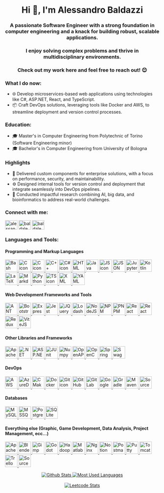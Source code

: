 <h1 align="center">Hi 👋, I'm Alessandro Baldazzi</h1>
<h3 align="center">A passionate Software Engineer with a strong foundation in computer engineering and a knack for building robust, scalable applications.</h3>
<h3 align="center">I enjoy solving complex problems and thrive in multidisciplinary environments.</h3>
<h3 align="center">Check out my work here and feel free to reach out! 😊</h3>

<h3>What I do now:</h3>
<ul>
  <li>🌐 Develop microservices-based web applications using technologies like C#, ASP.NET, React, and TypeScript.</li>
  <li>📦 Craft DevOps solutions, leveraging tools like Docker and AWS, to streamline deployment and version control processes.</li>
</ul>
<h3>Education:</h3>
<ul>
  <li>🎓 Master's in Computer Engineering from Polytechnic of Torino (Software Engineering minor)</li>
  <li>🎓 Bachelor's in Computer Engineering from University of Bologna</li>
</ul>
<h3>Highlights</h3>
<ul>
<li>🚀 Delivered custom components for enterprise solutions, with a focus on performance, security, and maintainability.</li>
<li>⚙️ Designed internal tools for version control and deployment that integrate seamlessly into DevOps pipelines.</li>
<li>🔬 Conducted impactful research combining AI, big data, and bioinformatics to address real-world challenges.</li>
</ul>

<h3 align="left">Connect with me:</h3>
<p align="left">
<a href="https://linkedin.com/in/alessandrobaldazzi" target="blank"><img align="center" src="https://raw.githubusercontent.com/rahuldkjain/github-profile-readme-generator/master/src/images/icons/Social/linked-in-alt.svg" alt="alessandrobaldazzi" height="30" width="40" /></a>
<a href="https://www.hackerrank.com/baldale98" target="blank"><img align="center" src="https://raw.githubusercontent.com/rahuldkjain/github-profile-readme-generator/master/src/images/icons/Social/hackerrank.svg" alt="baldale98" height="30" width="40" /></a>
<a href="https://www.leetcode.com/baldale98" target="blank"><img align="center" src="https://raw.githubusercontent.com/rahuldkjain/github-profile-readme-generator/master/src/images/icons/Social/leet-code.svg" alt="baldale98" height="30" width="40" /></a>
</p>

<h3 align="left">Languages and Tools:</h3>
<h4 align="left">Programming and Markup Languages</h4>
<p align="left">
  <a href="https://www.gnu.org/software/bash/manual/">
    <img src="https://cdn.jsdelivr.net/gh/devicons/devicon@latest/icons/bash/bash-original.svg" height="40" width="40" alt="Bash icon"/>
  </a>
  <a href="https://www.iso.org/standard/82075.html">
    <img src="https://cdn.jsdelivr.net/gh/devicons/devicon@latest/icons/c/c-original.svg" height="40" width="40" alt="C icon"/>
  </a>
  <a href="https://www.iso.org/standard/83626.html">
    <img src="https://cdn.jsdelivr.net/gh/devicons/devicon@latest/icons/cplusplus/cplusplus-original.svg" height="40" width="40" alt="C icon"/>
  </a>
  <a href="https://learn.microsoft.com/en-us/dotnet/csharp/">
    <img src="https://cdn.jsdelivr.net/gh/devicons/devicon@latest/icons/csharp/csharp-original.svg" height="40" width="40" alt="C++ icon"/>
  </a>
  <a href="https://developer.mozilla.org/en-US/docs/Web/CSS">
    <img src="https://cdn.jsdelivr.net/gh/devicons/devicon@latest/icons/css3/css3-original.svg" height="40" width="40" alt="C# icon"/>
  </a>
  <a href="https://html.spec.whatwg.org/multipage/">
    <img src="https://cdn.jsdelivr.net/gh/devicons/devicon@latest/icons/html5/html5-original.svg" height="40" width="40" alt="HTML icon"/>
  </a>
  <a href="https://docs.oracle.com/en/java/">
    <img src="https://cdn.jsdelivr.net/gh/devicons/devicon@latest/icons/java/java-original.svg" height="40" width="40" alt="Java icon"/>
  </a>
  <a href="https://developer.mozilla.org/en-US/docs/Web/JavaScript">
    <img src="https://cdn.jsdelivr.net/gh/devicons/devicon@latest/icons/javascript/javascript-original.svg" height="40" width="40" alt="JS icon"/>
  </a>
  <a href="https://www.json.org/json-en.html">
    <img src="https://cdn.jsdelivr.net/gh/devicons/devicon@latest/icons/json/json-original.svg" height="40" width="40" alt="JSON icon"/>
  </a>
  <a href="https://docs.jupyter.org/en/latest/">
    <img src="https://cdn.jsdelivr.net/gh/devicons/devicon@latest/icons/jupyter/jupyter-original.svg" height="40" width="40" alt="Jupyter icon"/>
  </a>
  <a href="https://kotlinlang.org/docs/home.html">
    <img src="https://cdn.jsdelivr.net/gh/devicons/devicon@latest/icons/kotlin/kotlin-original.svg" height="40" width="40" alt="Kotlin icon"/>
  </a>
  <a href="https://www.latex-project.org/help/documentation/">
    <img src="https://cdn.jsdelivr.net/gh/devicons/devicon@latest/icons/latex/latex-original.svg" height="40" width="40" alt="LaTeX icon"/>
  </a>
  <a href="https://www.markdownguide.org/">
    <img src="https://cdn.jsdelivr.net/gh/devicons/devicon@latest/icons/markdown/markdown-original.svg" height="40" width="40" alt="Markdown icon"/>
  </a>
  <a href="https://docs.python.org/">
    <img src="https://cdn.jsdelivr.net/gh/devicons/devicon@latest/icons/python/python-original.svg" height="40" width="40" alt="Python icon"/>
  </a>
  <a href="https://www.typescriptlang.org/docs/">
    <img src="https://cdn.jsdelivr.net/gh/devicons/devicon@latest/icons/typescript/typescript-original.svg" height="40" width="40" alt="TS icon"/>
  </a>
  <a href="https://developer.mozilla.org/en-US/docs/Web/XML/XML_introduction">
    <img src="https://cdn.jsdelivr.net/gh/devicons/devicon@latest/icons/xml/xml-original.svg" height="40" width="40" alt="XML icon"/>
  </a>
  <a href="https://yaml.org/">
    <img src="https://cdn.jsdelivr.net/gh/devicons/devicon@latest/icons/yaml/yaml-original.svg" height="40" width="40" alt="YAML icon"/>
  </a>
</p>
<h4 align="left">Web Development Frameworks and Tools</h4>
<p align="left">
  <a href="https://ant.design/">
    <img src="https://cdn.jsdelivr.net/gh/devicons/devicon@latest/icons/antdesign/antdesign-original.svg" height="40" width="40" alt="ANT icon"/>
  </a>
  <a href="https://getbootstrap.com/">
    <img src="https://cdn.jsdelivr.net/gh/devicons/devicon@latest/icons/bootstrap/bootstrap-original.svg" height="40" width="40" alt="Bootstrap icon"/>
  </a>
  <a href="https://expressjs.com/">
    <img src="https://cdn.jsdelivr.net/gh/devicons/devicon@latest/icons/express/express-original.svg" height="40" width="40" alt="ExpressJS icon"/>
  </a>
  <a href="https://jestjs.io/docs/getting-started">
    <img src="https://cdn.jsdelivr.net/gh/devicons/devicon@latest/icons/jest/jest-plain.svg" height="40" width="40" alt="Jest icon"/>
  </a>
  <a href="https://api.jquery.com/">
    <img src="https://cdn.jsdelivr.net/gh/devicons/devicon@latest/icons/jquery/jquery-original.svg" height="40" width="40" alt="JQuery icon"/>
  </a>
  <a href="https://lodash.com/docs">
    <img src="https://cdn.jsdelivr.net/gh/devicons/devicon@latest/icons/lodash/lodash-original.svg" height="40" width="40" alt="Lodash icon"/>
  </a>
  <a href="https://nodejs.org/">
    <img src="https://cdn.jsdelivr.net/gh/devicons/devicon@latest/icons/nodejs/nodejs-original.svg" height="40" width="40" alt="NodeJS icon"/>
  </a>
  <a href="https://www.npmjs.com/">
    <img src="https://cdn.jsdelivr.net/gh/devicons/devicon@latest/icons/npm/npm-original-wordmark.svg" height="40" width="40" alt="NPM icon"/>
  </a>
  <a href="https://pnpm.io/">
    <img src="https://cdn.jsdelivr.net/gh/devicons/devicon@latest/icons/pnpm/pnpm-original.svg" height="40" width="40" alt="PNPM icon"/>
  </a>
  <a href="https://react.dev/">
    <img src="https://cdn.jsdelivr.net/gh/devicons/devicon@latest/icons/react/react-original.svg" height="40" width="40" alt="React icon"/>
  </a>
  <a href="https://reactrouter.com/">
    <img src="https://cdn.jsdelivr.net/gh/devicons/devicon@latest/icons/reactrouter/reactrouter-original.svg" height="40" width="40" alt="React Router icon"/>
  </a>
  <a href="https://redux.js.org/">
    <img src="https://cdn.jsdelivr.net/gh/devicons/devicon@latest/icons/redux/redux-original.svg" height="40" width="40" alt="Redux icon"/>
  </a>
  <a href="https://vite.dev/">
    <img src="https://cdn.jsdelivr.net/gh/devicons/devicon@latest/icons/vitejs/vitejs-original.svg" height="40" width="40" alt="ViteJS icon"/>
  </a>
</p>
<h4 align="left">Other Libraries and Frameworks</h4>
<p align="left">
  <a href="https://kafka.apache.org/documentation/">
    <img src="https://cdn.jsdelivr.net/gh/devicons/devicon@latest/icons/apachekafka/apachekafka-original.svg" height="40" width="40" alt="Apache Kafka icon"/>
  </a>
  <a href="https://learn.microsoft.com/en-us/dotnet/framework/">
    <img src="https://cdn.jsdelivr.net/gh/devicons/devicon@latest/icons/dot-net/dot-net-original.svg" height="40" width="40" alt=".NET icon"/>
  </a>
  <a href="https://learn.microsoft.com/en-us/aspnet/core/?view=aspnetcore-9.0">
    <img src="https://cdn.jsdelivr.net/gh/devicons/devicon@latest/icons/dotnetcore/dotnetcore-original.svg" height="40" width="40" alt="ASP.NET Core icon"/>
  </a>
  <a href="https://junit.org/junit5/docs/current/user-guide/">
    <img src="https://cdn.jsdelivr.net/gh/devicons/devicon@latest/icons/junit/junit-original.svg" height="40" width="40" alt="JUnit icon"/>
  </a>
  <a href="https://numpy.org/">
    <img src="https://cdn.jsdelivr.net/gh/devicons/devicon@latest/icons/numpy/numpy-original.svg" height="40" width="40" alt="Numpy icon"/>
  </a>
  <a href="https://www.openapis.org/">
    <img src="https://cdn.jsdelivr.net/gh/devicons/devicon@latest/icons/openapi/openapi-original.svg" height="40" width="40" alt="OpenAPI icon"/>
  </a>
  <a href="https://opencv.org/">
    <img src="https://cdn.jsdelivr.net/gh/devicons/devicon@latest/icons/opencv/opencv-original.svg" height="40" width="40" alt="OpenCV icon"/>
  </a>
  <a href="https://docs.spring.io/spring-framework/reference/index.html">
    <img src="https://cdn.jsdelivr.net/gh/devicons/devicon@latest/icons/spring/spring-original.svg" height="40" width="40" alt="Spring icon"/>
  </a>
  <a href="https://swagger.io/docs/">
    <img src="https://cdn.jsdelivr.net/gh/devicons/devicon@latest/icons/swagger/swagger-original.svg" height="40" width="40" alt="Swagger icon"/>
  </a>
</p>

<h4 align="left">DevOps</h4>
<p>
  <a href="https://docs.aws.amazon.com/">
    <img src="https://cdn.jsdelivr.net/gh/devicons/devicon@latest/icons/amazonwebservices/amazonwebservices-original-wordmark.svg" height="40" width="40" alt="AWS icon"/>
  </a>
  <a href="https://learn.microsoft.com/en-us/azure/devops/?view=azure-devops">
    <img src="https://cdn.jsdelivr.net/gh/devicons/devicon@latest/icons/azuredevops/azuredevops-original.svg" height="40" width="40" alt="AzureDevOps icon"/>
  </a>
  <a href="https://cmake.org/">
    <img src="https://cdn.jsdelivr.net/gh/devicons/devicon@latest/icons/cmake/cmake-original.svg" height="40" width="40" alt="CMake icon"/>
  </a>
  <a href="https://docs.docker.com/">
    <img src="https://cdn.jsdelivr.net/gh/devicons/devicon@latest/icons/docker/docker-original.svg" height="40" width="40" alt="Docker icon"/>
  </a>
  <a href="https://git-scm.com/doc">
    <img src="https://cdn.jsdelivr.net/gh/devicons/devicon@latest/icons/git/git-original.svg" height="40" width="40" alt="Git icon"/>
  </a>
  <a href="https://github.com/">
    <img src="https://cdn.jsdelivr.net/gh/devicons/devicon@latest/icons/github/github-original.svg" height="40" width="40" alt="GitHub icon"/>
  </a>
  <a href="https://gitlab.com/">
    <img src="https://cdn.jsdelivr.net/gh/devicons/devicon@latest/icons/gitlab/gitlab-original.svg" height="40" width="40" alt="GitLab icon"/>
  </a>
  <a href="https://cloud.google.com/docs">
    <img src="https://cdn.jsdelivr.net/gh/devicons/devicon@latest/icons/googlecloud/googlecloud-original.svg" height="40" width="40" alt="Google Cloud icon"/>
  </a>
  <a href="https://gradle.org/">
    <img src="https://cdn.jsdelivr.net/gh/devicons/devicon@latest/icons/gradle/gradle-original.svg" height="40" width="40" alt="Gradle icon"/>
  </a>
  <a href="https://maven.apache.org/">
    <img src="https://cdn.jsdelivr.net/gh/devicons/devicon@latest/icons/maven/maven-original.svg" height="40" width="40" alt="Maven icon"/>
  </a>
  <a href="https://www.sourcetreeapp.com/">
    <img src="https://cdn.jsdelivr.net/gh/devicons/devicon@latest/icons/sourcetree/sourcetree-original.svg" height="40" width="40" alt="SourceTree icon"/>
  </a>
</p>

<h4 align="left">Databases</h4>
<p>
  <a href="https://dev.mysql.com/doc/">
    <img src="https://cdn.jsdelivr.net/gh/devicons/devicon@latest/icons/mysql/mysql-original.svg" height="40" width="40" alt="MySQL icon"/>
  </a>
  <a href="https://learn.microsoft.com/en-us/sql/?view=sql-server-ver16">
    <img src="https://cdn.jsdelivr.net/gh/devicons/devicon@latest/icons/microsoftsqlserver/microsoftsqlserver-original.svg" height="40" width="40" alt="MSSQL icon"/>
  </a>
  <a href="https://www.postgresql.org/docs/">
    <img src="https://cdn.jsdelivr.net/gh/devicons/devicon@latest/icons/postgresql/postgresql-original.svg" height="40" width="40" alt="PostgreSQL icon"/>
  </a>
  <a href="https://www.sqlite.org/docs.html">
    <img src="https://cdn.jsdelivr.net/gh/devicons/devicon@latest/icons/sqlite/sqlite-original.svg" height="40" width="40" alt="SQLite icon"/>
  </a>
</p>

<h4 align="left">Everything else (Graphic, Game Development, Data Analysis, Project Management, ecc...)</h4>
<p>
  <a href="https://spark.apache.org/">
    <img src="https://cdn.jsdelivr.net/gh/devicons/devicon@latest/icons/apachespark/apachespark-original.svg" height="40" width="40" alt="Apache Spark icon"/>
  </a>
  <a href="https://www.blender.org/">
    <img src="https://cdn.jsdelivr.net/gh/devicons/devicon@latest/icons/blender/blender-original.svg" height="40" width="40" alt="Blender icon"/>
  </a>
  <a href="https://www.gimp.org/">
    <img src="https://cdn.jsdelivr.net/gh/devicons/devicon@latest/icons/gimp/gimp-original.svg" height="40" width="40" alt="Gimp icon"/>
  </a>
  <a href="https://godotengine.org/">
    <img src="https://cdn.jsdelivr.net/gh/devicons/devicon@latest/icons/godot/godot-original.svg" height="40" width="40" alt="Godot icon"/>
  </a>
  <a href="https://hadoop.apache.org/">
    <img src="https://cdn.jsdelivr.net/gh/devicons/devicon@latest/icons/hadoop/hadoop-original.svg" height="40" width="40" alt="Hadoop icon"/>
  </a>
  <a href="https://www.mathworks.com/products/matlab.html">
    <img src="https://cdn.jsdelivr.net/gh/devicons/devicon@latest/icons/matlab/matlab-original.svg" height="40" width="40" alt="Matlab icon"/>
  </a>
  <a href="https://nginx.org/">
    <img src="https://cdn.jsdelivr.net/gh/devicons/devicon@latest/icons/nginx/nginx-original.svg" height="40" width="40" alt="Nginx icon"/>
  </a>
  <a href="https://www.notion.so/">
    <img src="https://cdn.jsdelivr.net/gh/devicons/devicon@latest/icons/notion/notion-original.svg" height="40" width="40" alt="Notion icon"/>
  </a>
  <a href="https://www.postman.com/">
    <img src="https://cdn.jsdelivr.net/gh/devicons/devicon@latest/icons/postman/postman-original.svg" height="40" width="40" alt="Postman icon"/>
  </a>
  <a href="https://www.putty.org/">
    <img src="https://cdn.jsdelivr.net/gh/devicons/devicon@latest/icons/putty/putty-original.svg" height="40" width="40" alt="Putty icon"/>
  </a>
  <a href="https://tomcat.apache.org/">
    <img src="https://cdn.jsdelivr.net/gh/devicons/devicon@latest/icons/tomcat/tomcat-original.svg" height="40" width="40" alt="Tomcat icon"/>
  </a>
  <a href="https://trello.com/">
    <img src="https://cdn.jsdelivr.net/gh/devicons/devicon@latest/icons/trello/trello-original.svg" height="40" width="40" alt="Trello icon"/>
  </a>
  <a href="https://www.uml.org/">
    <img src="https://cdn.jsdelivr.net/gh/devicons/devicon@latest/icons/unifiedmodelinglanguage/unifiedmodelinglanguage-original.svg" height="40" width="40" alt="SourceTree icon"/>
  </a>
</p>

<p align="center">
  <a href="https://github.com/alessandrobaldazzi">
    <img src="http://github-profile-summary-cards.vercel.app/api/cards/stats?username=alessandrobaldazzi&theme=dark" alt="Github Stats"/>
    <img src="https://github-readme-stats.vercel.app/api/top-langs/?username=alessandrobaldazzi&theme=dark&layout=compact&size_weight=0.5&count_weight=0.5&hide=assembly,shell,makefile" alt="Most Used Languages"/>
  </a>
  <br/>
  <br/>
  <a href="https://leetcode.com/Baldale98">
  <img alt="Leetcode Stats" src="https://leetcard.jacoblin.cool/Baldale98?ext=activity"/>
  </a>
</p>
